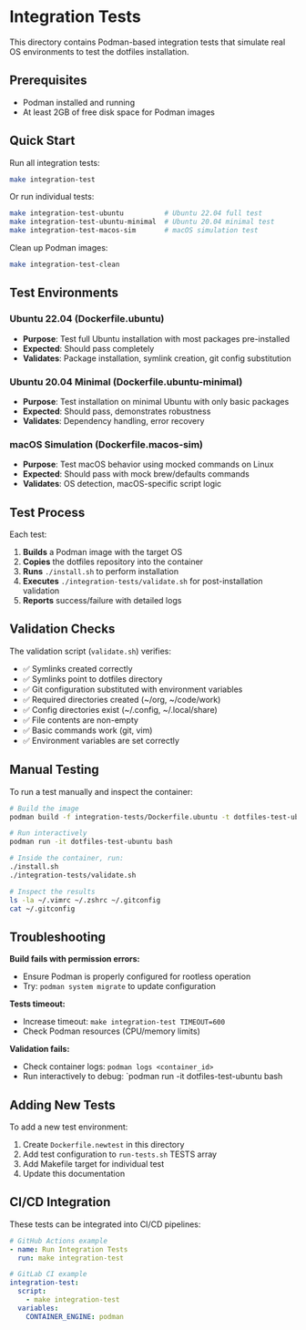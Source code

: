 # Integration Tests

This directory contains Podman-based integration tests that simulate real OS environments to test the dotfiles installation.

## Prerequisites

- Podman installed and running
- At least 2GB of free disk space for Podman images

## Quick Start

Run all integration tests:
```bash
make integration-test
```

Or run individual tests:
```bash
make integration-test-ubuntu          # Ubuntu 22.04 full test
make integration-test-ubuntu-minimal  # Ubuntu 20.04 minimal test  
make integration-test-macos-sim       # macOS simulation test
```

Clean up Podman images:
```bash
make integration-test-clean
```

## Test Environments

### Ubuntu 22.04 (Dockerfile.ubuntu)
- **Purpose**: Test full Ubuntu installation with most packages pre-installed
- **Expected**: Should pass completely
- **Validates**: Package installation, symlink creation, git config substitution

### Ubuntu 20.04 Minimal (Dockerfile.ubuntu-minimal)
- **Purpose**: Test installation on minimal Ubuntu with only basic packages
- **Expected**: Should pass, demonstrates robustness
- **Validates**: Dependency handling, error recovery

### macOS Simulation (Dockerfile.macos-sim)
- **Purpose**: Test macOS behavior using mocked commands on Linux
- **Expected**: Should pass with mock brew/defaults commands
- **Validates**: OS detection, macOS-specific script logic


## Test Process

Each test:
1. **Builds** a Podman image with the target OS
2. **Copies** the dotfiles repository into the container
3. **Runs** `./install.sh` to perform installation
4. **Executes** `./integration-tests/validate.sh` for post-installation validation
5. **Reports** success/failure with detailed logs

## Validation Checks

The validation script (`validate.sh`) verifies:

- ✅ Symlinks created correctly
- ✅ Symlinks point to dotfiles directory
- ✅ Git configuration substituted with environment variables
- ✅ Required directories created (~/org, ~/code/work)
- ✅ Config directories exist (~/.config, ~/.local/share)
- ✅ File contents are non-empty
- ✅ Basic commands work (git, vim)
- ✅ Environment variables are set correctly

## Manual Testing

To run a test manually and inspect the container:

```bash
# Build the image
podman build -f integration-tests/Dockerfile.ubuntu -t dotfiles-test-ubuntu .

# Run interactively
podman run -it dotfiles-test-ubuntu bash

# Inside the container, run:
./install.sh
./integration-tests/validate.sh

# Inspect the results
ls -la ~/.vimrc ~/.zshrc ~/.gitconfig
cat ~/.gitconfig
```

## Troubleshooting

**Build fails with permission errors:**
- Ensure Podman is properly configured for rootless operation
- Try: `podman system migrate` to update configuration

**Tests timeout:**
- Increase timeout: `make integration-test TIMEOUT=600`
- Check Podman resources (CPU/memory limits)

**Validation fails:**
- Check container logs: `podman logs <container_id>`
- Run interactively to debug: `podman run -it dotfiles-test-ubuntu bash

## Adding New Tests

To add a new test environment:

1. Create `Dockerfile.newtest` in this directory
2. Add test configuration to `run-tests.sh` TESTS array
3. Add Makefile target for individual test
4. Update this documentation

## CI/CD Integration

These tests can be integrated into CI/CD pipelines:

```yaml
# GitHub Actions example
- name: Run Integration Tests
  run: make integration-test
```

```yaml
# GitLab CI example
integration-test:
  script:
    - make integration-test
  variables:
    CONTAINER_ENGINE: podman
```